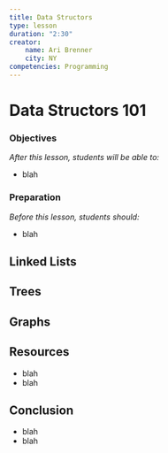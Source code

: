 ```yaml
---
title: Data Structors
type: lesson
duration: "2:30"
creator:
    name: Ari Brenner
    city: NY
competencies: Programming
---
```


# Data Structors 101

### Objectives
*After this lesson, students will be able to:*
- blah

### Preparation
*Before this lesson, students should:*
- blah

## Linked Lists

## Trees

## Graphs

## Resources


* blah
* blah

## Conclusion
- blah
- blah
